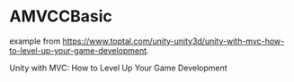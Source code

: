 # AMVCCBasic
example from https://www.toptal.com/unity-unity3d/unity-with-mvc-how-to-level-up-your-game-development.

Unity with MVC: How to Level Up Your Game Development
